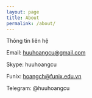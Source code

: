 ```yaml
---
layout: page
title: About
permalink: /about/
---
```


Thông tin liên hệ

Email: huuhoangcu@gmail.com

Skype: huuhoangcu

Funix: hoangch@funix.edu.vn

Telegram: @huuhoangcu

